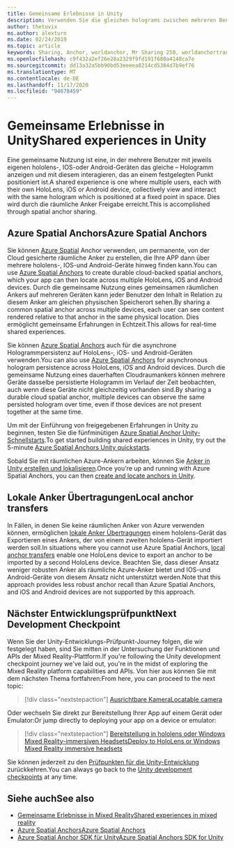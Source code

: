 ```yaml
---
title: Gemeinsame Erlebnisse in Unity
description: Verwenden Sie die gleichen holograms zwischen mehreren Benutzern in einer Unity-Anwendung.
author: thetuvix
ms.author: alexturn
ms.date: 02/24/2019
ms.topic: article
keywords: Sharing, Anchor, worldanchor, Mr Sharing 250, worldanchortransferbatch, spatialperception, Azure, Azure Spatial Anchor, ASA, Mixed Reality Headset, Windows Mixed Reality Headset, Virtual Reality Headset
ms.openlocfilehash: c9f432a2ef26e28a2329f9fd191f680a4148ca7e
ms.sourcegitcommit: dd13a32a5bb90bd53eeeea8214cd5384d7b9ef76
ms.translationtype: MT
ms.contentlocale: de-DE
ms.lasthandoff: 11/17/2020
ms.locfileid: "94678459"
---
```

# <a name="shared-experiences-in-unity"></a><span data-ttu-id="ae414-104">Gemeinsame Erlebnisse in Unity</span><span class="sxs-lookup"><span data-stu-id="ae414-104">Shared experiences in Unity</span></span>

<span data-ttu-id="ae414-105">Eine gemeinsame Nutzung ist eine, in der mehrere Benutzer mit jeweils eigenen hololens-, IOS-oder Android-Geräten das gleiche – Hologramm anzeigen und mit diesem interagieren, das an einem festgelegten Punkt positioniert ist.</span><span class="sxs-lookup"><span data-stu-id="ae414-105">A shared experience is one where multiple users, each with their own HoloLens, iOS or Android device, collectively view and interact with the same hologram which is positioned at a fixed point in space.</span></span> <span data-ttu-id="ae414-106">Dies wird durch die räumliche Anker Freigabe erreicht.</span><span class="sxs-lookup"><span data-stu-id="ae414-106">This is accomplished through spatial anchor sharing.</span></span>

## <a name="azure-spatial-anchors"></a><span data-ttu-id="ae414-107">Azure Spatial Anchors</span><span class="sxs-lookup"><span data-stu-id="ae414-107">Azure Spatial Anchors</span></span>

<span data-ttu-id="ae414-108">Sie können <a href="https://docs.microsoft.com/azure/spatial-anchors/overview" target="_blank">Azure Spatial</a> Anchor verwenden, um permanente, von der Cloud gesicherte räumliche Anker zu erstellen, die Ihre APP dann über mehrere hololens-, IOS-und Android-Geräte hinweg finden kann.</span><span class="sxs-lookup"><span data-stu-id="ae414-108">You can use <a href="https://docs.microsoft.com/azure/spatial-anchors/overview" target="_blank">Azure Spatial Anchors</a> to create durable cloud-backed spatial anchors, which your app can then locate across multiple HoloLens, iOS and Android devices.</span></span>  <span data-ttu-id="ae414-109">Durch die gemeinsame Nutzung eines gemeinsamen räumlichen Ankers auf mehreren Geräten kann jeder Benutzer den Inhalt in Relation zu diesem Anker am gleichen physischen Speicherort sehen.</span><span class="sxs-lookup"><span data-stu-id="ae414-109">By sharing a common spatial anchor across multiple devices, each user can see content rendered relative to that anchor in the same physical location.</span></span>  <span data-ttu-id="ae414-110">Dies ermöglicht gemeinsame Erfahrungen in Echtzeit.</span><span class="sxs-lookup"><span data-stu-id="ae414-110">This allows for real-time shared experiences.</span></span>

<span data-ttu-id="ae414-111">Sie können <a href="https://docs.microsoft.com/azure/spatial-anchors/overview" target="_blank">Azure Spatial Anchors</a> auch für die asynchrone Hologrammpersistenz auf HoloLens-, iOS- und Android-Geräten verwenden.</span><span class="sxs-lookup"><span data-stu-id="ae414-111">You can also use <a href="https://docs.microsoft.com/azure/spatial-anchors/overview" target="_blank">Azure Spatial Anchors</a> for asynchronous hologram persistence across HoloLens, iOS and Android devices.</span></span>  <span data-ttu-id="ae414-112">Durch die gemeinsame Nutzung eines dauerhaften Cloudraumankers können mehrere Geräte dasselbe persistierte Hologramm im Verlauf der Zeit beobachten, auch wenn diese Geräte nicht gleichzeitig vorhanden sind.</span><span class="sxs-lookup"><span data-stu-id="ae414-112">By sharing a durable cloud spatial anchor, multiple devices can observe the same persisted hologram over time, even if those devices are not present together at the same time.</span></span>

<span data-ttu-id="ae414-113">Um mit der Einführung von freigegebenen Erfahrungen in Unity zu beginnen, testen Sie die fünfminütigen <a href="https://docs.microsoft.com/azure/spatial-anchors/unity-overview" target="_blank">Azure Spatial Anchor Unity-Schnellstarts</a>.</span><span class="sxs-lookup"><span data-stu-id="ae414-113">To get started building shared experiences in Unity, try out the 5-minute <a href="https://docs.microsoft.com/azure/spatial-anchors/unity-overview" target="_blank">Azure Spatial Anchors Unity quickstarts</a>.</span></span>

<span data-ttu-id="ae414-114">Sobald Sie mit räumlichen Azure-Ankern arbeiten, können Sie <a href="https://docs.microsoft.com/azure/spatial-anchors/concepts/create-locate-anchors-unity" target="_blank">Anker in Unity erstellen und lokalisieren</a>.</span><span class="sxs-lookup"><span data-stu-id="ae414-114">Once you're up and running with Azure Spatial Anchors, you can then <a href="https://docs.microsoft.com/azure/spatial-anchors/concepts/create-locate-anchors-unity" target="_blank">create and locate anchors in Unity</a>.</span></span>

## <a name="local-anchor-transfers"></a><span data-ttu-id="ae414-115">Lokale Anker Übertragungen</span><span class="sxs-lookup"><span data-stu-id="ae414-115">Local anchor transfers</span></span>

<span data-ttu-id="ae414-116">In Fällen, in denen Sie keine räumlichen Anker von Azure verwenden können, ermöglichen [lokale Anker Übertragungen](../../out-of-scope/local-anchor-transfers-in-unity.md) einem hololens-Gerät das Exportieren eines Ankers, der von einem zweiten hololens-Gerät importiert werden soll.</span><span class="sxs-lookup"><span data-stu-id="ae414-116">In situations where you cannot use Azure Spatial Anchors, [local anchor transfers](../../out-of-scope/local-anchor-transfers-in-unity.md) enable one HoloLens device to export an anchor to be imported by a second HoloLens device.</span></span>  <span data-ttu-id="ae414-117">Beachten Sie, dass dieser Ansatz weniger robusten Anker als räumliche Azure-Anker bietet und IOS-und Android-Geräte von diesem Ansatz nicht unterstützt werden.</span><span class="sxs-lookup"><span data-stu-id="ae414-117">Note that this approach provides less robust anchor recall than Azure Spatial Anchors, and iOS and Android devices are not supported by this approach.</span></span>

## <a name="next-development-checkpoint"></a><span data-ttu-id="ae414-118">Nächster Entwicklungsprüfpunkt</span><span class="sxs-lookup"><span data-stu-id="ae414-118">Next Development Checkpoint</span></span>

<span data-ttu-id="ae414-119">Wenn Sie der Unity-Entwicklungs-Prüfpunkt-Journey folgen, die wir festgelegt haben, sind Sie mitten in der Untersuchung der Funktionen und APIs der Mixed Reality-Plattform.</span><span class="sxs-lookup"><span data-stu-id="ae414-119">If you're following the Unity development checkpoint journey we've laid out, you're in the midst of exploring the Mixed Reality platform capabilities and APIs.</span></span> <span data-ttu-id="ae414-120">Von hier aus können Sie mit dem nächsten Thema fortfahren:</span><span class="sxs-lookup"><span data-stu-id="ae414-120">From here, you can proceed to the next topic:</span></span>

> [!div class="nextstepaction"]
> [<span data-ttu-id="ae414-121">Ausrichtbare Kamera</span><span class="sxs-lookup"><span data-stu-id="ae414-121">Locatable camera</span></span>](locatable-camera-in-unity.md)

<span data-ttu-id="ae414-122">Oder wechseln Sie direkt zur Bereitstellung Ihrer App auf einem Gerät oder Emulator:</span><span class="sxs-lookup"><span data-stu-id="ae414-122">Or jump directly to deploying your app on a device or emulator:</span></span>

> [!div class="nextstepaction"]
> [<span data-ttu-id="ae414-123">Bereitstellung in hololens oder Windows Mixed Reality-immersiven Headsets</span><span class="sxs-lookup"><span data-stu-id="ae414-123">Deploy to HoloLens or Windows Mixed Reality immersive headsets</span></span>](../platform-capabilities-and-apis/using-visual-studio.md)

<span data-ttu-id="ae414-124">Sie können jederzeit zu den [Prüfpunkten für die Unity-Entwicklung](unity-development-overview.md#3-platform-capabilities-and-apis) zurückkehren.</span><span class="sxs-lookup"><span data-stu-id="ae414-124">You can always go back to the [Unity development checkpoints](unity-development-overview.md#3-platform-capabilities-and-apis) at any time.</span></span>

## <a name="see-also"></a><span data-ttu-id="ae414-125">Siehe auch</span><span class="sxs-lookup"><span data-stu-id="ae414-125">See also</span></span>
* [<span data-ttu-id="ae414-126">Gemeinsame Erlebnisse in Mixed Reality</span><span class="sxs-lookup"><span data-stu-id="ae414-126">Shared experiences in mixed reality</span></span>](../platform-capabilities-and-apis/shared-experiences-in-mixed-reality.md)
* <span data-ttu-id="ae414-127"><a href="https://docs.microsoft.com/azure/spatial-anchors" target="_blank">Azure Spatial Anchors</a></span><span class="sxs-lookup"><span data-stu-id="ae414-127"><a href="https://docs.microsoft.com/azure/spatial-anchors" target="_blank">Azure Spatial Anchors</a></span></span>
* <span data-ttu-id="ae414-128"><a href="https://docs.microsoft.com/dotnet/api/Microsoft.Azure.SpatialAnchors" target="_blank">Azure Spatial Anchor SDK für Unity</a></span><span class="sxs-lookup"><span data-stu-id="ae414-128"><a href="https://docs.microsoft.com/dotnet/api/Microsoft.Azure.SpatialAnchors" target="_blank">Azure Spatial Anchors SDK for Unity</a></span></span>
